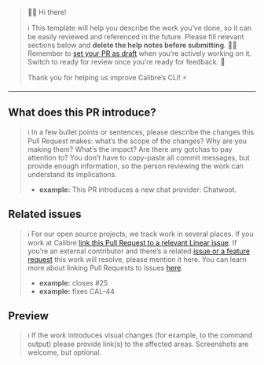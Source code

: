 > 👋🏻 Hi there! 
>
> ℹ️ This template will help you describe the work you’ve done, so it can be easily reviewed and referenced in the future. Please fill relevant sections below and **delete the help notes before submitting**. 🙌🏻 
> Remember to [set your PR as draft](https://docs.github.com/en/pull-requests/collaborating-with-pull-requests/proposing-changes-to-your-work-with-pull-requests/about-pull-requests#draft-pull-requests) when you’re actively working on it. Switch to ready for review once you’re ready for feedback. 🥳
>
> Thank you for helping us improve Calibre’s CLI! ⚡️

***

## What does this PR introduce?

> ℹ️ In a few bullet points or sentences, please describe the changes this Pull Request makes: what’s the scope of the changes? Why are you making them? What’s the impact? Are there any gotchas to pay attention to? You don’t have to copy-paste all commit messages, but provide enough information, so the person reviewing the work can understand its implications.
> * **example:** This PR introduces a new chat provider: Chatwoot.

## Related issues

> ℹ️ For our open source projects, we track work in several places. If you work at Calibre [link this Pull Request to a relevant Linear issue](https://linear.app/docs/github#link-prs). If you’re an external contributor and there’s a related [issue or a feature request](https://github.com/calibreapp/cli/issues) this work will resolve, please mention it here. You can learn more about linking Pull Requests to issues [here](https://docs.github.com/en/github/managing-your-work-on-github/linking-a-pull-request-to-an-issue).
> * **example:** closes #25
> * **example:** fixes CAL-44

## Preview
> ℹ️ If the work introduces visual changes (for example, to the command output) please provide link(s) to the affected areas. Screenshots are welcome, but optional. 
